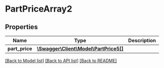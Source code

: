 # PartPriceArray2

## Properties
Name | Type | Description | Notes
------------ | ------------- | ------------- | -------------
**part_price** | [**\Swagger\Client\Model\PartPrice5[]**](PartPrice5.md) |  | 

[[Back to Model list]](../../README.md#documentation-for-models) [[Back to API list]](../../README.md#documentation-for-api-endpoints) [[Back to README]](../../README.md)

